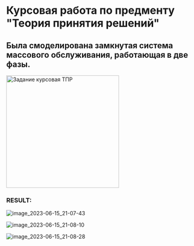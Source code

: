 # Курсовая работа по предменту "Теория принятия решений"
## Была смоделирована замкнутая система массового обслуживания, работающая в две фазы.
<img width="299" alt="Задание курсовая ТПР" src="https://github.com/zakotniuk/KursovayaTPR/assets/132502995/18fe3f55-021f-4bcd-92a6-fcc49858f796">

### RESULT:
![image_2023-06-15_21-07-43](https://github.com/zakotniuk/KursovayaTPR/assets/132502995/69878ead-0d21-478f-a7fd-360b880c3b04)

![image_2023-06-15_21-08-10](https://github.com/zakotniuk/KursovayaTPR/assets/132502995/2c612d88-152c-4c66-9338-4249fe62743d)

![image_2023-06-15_21-08-28](https://github.com/zakotniuk/KursovayaTPR/assets/132502995/1e8951b9-8273-4940-b11a-3937ae8b7996)
